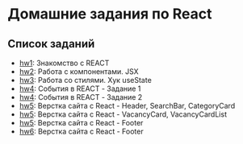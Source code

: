 # Домашние задания по React

## Список заданий

- [hw1](./hw1): Знакомство с REACT
- [hw2](./hw2): Работа с компонентами. JSX
- [hw3](./hw3): Работа со стилями. Хук useState
- [hw4](./hw4/task1): События в REACT - Задание 1 
- [hw4](./hw4/task2): События в REACT - Задание 2 
- [hw5](./hw5): Верстка сайта с React - Header, SearchBar, CategoryCard
- [hw5](./hw5): Верстка сайта с React - VacancyCard, VacancyCardList 
- [hw5](./hw5): Верстка сайта с React - Footer 
- [hw6](./hw5): Верстка сайта с React - Footer 
